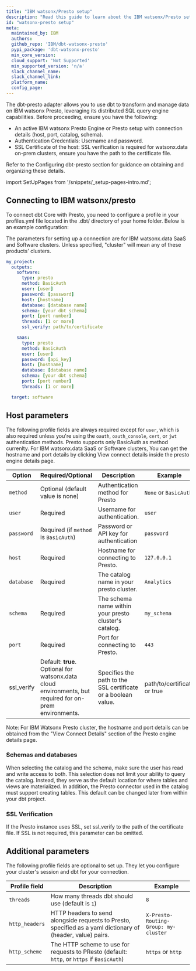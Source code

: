 ```yaml
---
title: "IBM watsonx/Presto setup"
description: "Read this guide to learn about the IBM watsonx/Presto setup in dbt."
id: "watsonx-presto setup"
meta:
  maintained_by: IBM
  authors: 
  github_repo: 'IBM/dbt-watsonx-presto'
  pypi_package: 'dbt-watsonx-presto'
  min_core_version: 
  cloud_support: 'Not Supported'
  min_supported_version: 'n/a'
  slack_channel_name: 
  slack_channel_link: 
  platform_name: 
  config_page: 
---
```



The dbt-presto adapter allows you to use dbt to transform and manage data on IBM watsonx Presto, leveraging its distributed SQL query engine capabilities. Before proceeding, ensure you have the following:
<ul>
  <li>An active IBM watsonx Presto Engine or Presto setup with connection details (host, port, catalog, schema).</li>
  <li>Authentication Credentials: Username and password.</li>
  <li>SSL Certificate of the host: SSL verification is required for watsonx.data on-prem clusters, ensure you have the path to the certificate file.</li>
</ul>
Refer to the Configuring dbt-presto section for guidance on obtaining and organizing these details.


<Snippet path="warehouse-setups-cloud-callout" />

import SetUpPages from '/snippets/_setup-pages-intro.md';

<SetUpPages meta={frontMatter.meta}/>


## Connecting to IBM watsonx/presto

To connect dbt Core with Presto, you need to configure a profile in your profiles.yml file located in the .dbt/ directory of your home folder. Below is an example configuration:

The parameters for setting up a connection are for IBM watsonx.data SaaS and Software clusters. Unless specified, "cluster" will mean any of these products' clusters.


<File name='~/.dbt/profiles.yml'>

```yaml
my_project:
  outputs:
    software:
      type: presto
      method: BasicAuth
      user: [user]
      password: [password]
      host: [hostname]
      database: [database name]
      schema: [your dbt schema]
      port: [port number]
      threads: [1 or more]
      ssl_verify: path/to/certificate

    saas:
      type: presto
      method: BasicAuth
      user: [user]
      password: [api_key]
      host: [hostname]
      database: [database name]
      schema: [your dbt schema]
      port: [port number]
      threads: [1 or more]

  target: software

```

</File>

## Host parameters

The following profile fields are always required except for `user`, which is also required unless you're using the `oauth`, `oauth_console`, `cert`, or `jwt` authentication methods.
Presto supports only BasicAuth as method currenlty. For IBM watsonx.data SaaS or Software clusters, You can get the hostname and port details by clicking View connect details inside the presto engine details page.

| Option    | Required/Optional | Description | Example  |
| --------- | ------- | ------- | ----------- |
| `method`  | Optional (default value is none) | Authentication method for Presto | `None` or `BasicAuth` |
|   `user`  | Required | Username for authentication. | `user` |
| `password`| Required (if `method` is `BasicAuth`) | Password or API key for authentication | `password` |
|   `host`  | Required | Hostname for connecting to Presto. | `127.0.0.1` |
| `database`| Required | The catalog name in your presto cluster. | `Analytics` |
|  `schema` | Required | The schema name within your presto cluster's catalog. | `my_schema`  |
|   `port`  | Required | Port for connecting to Presto.  | `443`  |
| ssl_verify | Default: **true**. Optional for watsonx.data cloud environments, but required for on-prem environments. | Specifies the path to the SSL certificate or a boolean value. | path/to/certificate or true |
Note: For IBM Watsonx Presto cluster, the hostname and port details can be obtained from the "View Connect Details" section of the Presto engine details page.

### Schemas and databases
When selecting the catalog and the schema, make sure the user has read and write access to both. This selection does not limit your ability to query the catalog. Instead, they serve as the default location for where tables and views are materialized. In addition, the Presto connector used in the catalog must support creating tables. This default can be changed later from within your dbt project.

### SSL Verification
If the Presto instance uses SSL, set ssl_verify to the path of the certificate file.
If SSL is not required, this parameter can be omitted.

## Additional parameters

The following profile fields are optional to set up. They let you configure your cluster's session and dbt for your connection. 


| Profile field                 |  Description                                                                                                | Example                              |
| ----------------------------- | ----------------------------------------------------------------------------------------------------------- | ------------------------------------ |
| `threads`                     | How many threads dbt should use (default is `1`)                                                            | `8`                                  |
| `http_headers`                | HTTP headers to send alongside requests to Presto, specified as a yaml dictionary of (header, value) pairs. | `X-Presto-Routing-Group: my-cluster` |
| `http_scheme`                 | The HTTP scheme to use for requests to PResto   (default: `http`, or `https` if `BasicAuth`)                | `https` or `http`                    |

